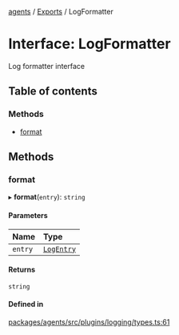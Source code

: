 <!-- 
 ⚠️  AUTO-GENERATED FILE - DO NOT EDIT MANUALLY
 This file is automatically generated by scripts/docs-generator.js
 To make changes, edit the source TypeScript files or update the generator script
-->

[agents](../../) / [Exports](../modules) / LogFormatter

# Interface: LogFormatter

Log formatter interface

## Table of contents

### Methods

- [format](LogFormatter#format)

## Methods

### format

▸ **format**(`entry`): `string`

#### Parameters

| Name | Type |
| :------ | :------ |
| `entry` | [`LogEntry`](LogEntry) |

#### Returns

`string`

#### Defined in

[packages/agents/src/plugins/logging/types.ts:61](https://github.com/woojubb/robota/blob/87419dbb26faf50d7f1d60ae717fbe215743d1f6/packages/agents/src/plugins/logging/types.ts#L61)
